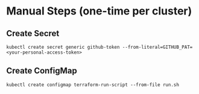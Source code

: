 # Manual Steps (one-time per cluster)

## Create Secret

```
kubectl create secret generic github-token --from-literal=GITHUB_PAT=<your-personal-access-token>
```

## Create ConfigMap

```
kubectl create configmap terraform-run-script --from-file run.sh
```
